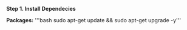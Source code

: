 __Step 1. Install Dependecies__

 **Packages:**
'''bash 
sudo apt-get update && sudo apt-get upgrade -y'''
   
